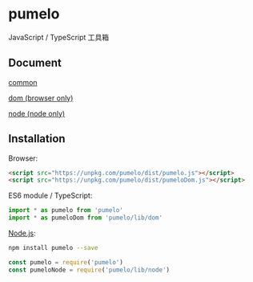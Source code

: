 # pumelo

JavaScript / TypeScript 工具箱

## Document

[common](./doc/common.md)

[dom (browser only)](./doc/dom.md)

[node (node only)](./doc/node.md)

## Installation

Browser:

```html
<script src="https://unpkg.com/pumelo/dist/pumelo.js"></script>
<script src="https://unpkg.com/pumelo/dist/pumeloDom.js"></script>
```

ES6 module / TypeScript:

```js
import * as pumelo from 'pumelo'
import * as pumeloDom from 'pumelo/lib/dom'
```

[Node.js](http://nodejs.org):

```bash
npm install pumelo --save
```

```js
const pumelo = require('pumelo')
const pumeloNode = require('pumelo/lib/node')
```
